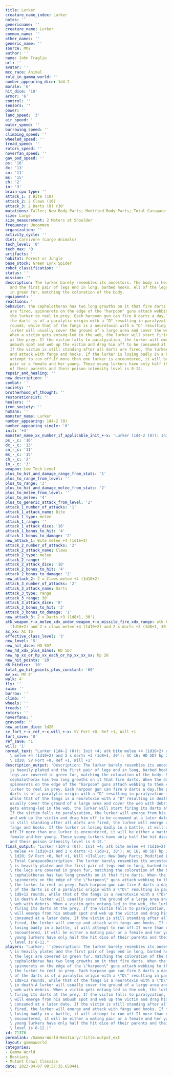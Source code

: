 ```yaml
---
title: Lurker
creature_name_index: Lurker
notes: ''
genericname: ''
creature_name: Lurker
common_name: ''
other_names: ''
generic_name: ''
source: MM2
author: ''
name: John Traglio
url: ''
avatar: ''
mcc_race: Animal
role_in_gamma_world: ''
number_appearing_dice: 1d4-2
morale: '6'
hit_dice: '10'
armor: '6'
control: ''
sensors: ''
power: ''
land_speed: '3'
air_speed: ''
water_speed: ''
burrowing_speed: ''
climbing_speed: ''
wheeled_speed: ''
tread_speed: ''
rotors_speed: ''
hoverfan_speed: ''
gav_pod_speed: ''
ps: '16'
dx: '13'
cn: '11'
ms: '15'
ch: '2'
in: '3'
brain-cpu type: ''
attack_1: 1 Bite (18)
attack_2: 2 Claws (10)
attack_3: 2 Darts (8) r30'
mutations: Taller; New Body Parts; Modified Body Parts; Total Carapace
size: Large
size_measurement: 2 Meters at Shoulder
frequency: Uncommon
organization: ''
activity_cycle: ''
diet: Carnivore (Large Animals)
tech_level: '0'
tech_max: '0'
artifacts: ''
habitat: Forest or Jungle
base_stock: Green Lynx Spider
robot_classification: ''
status: ''
mission: ''
description: The lurker barely resembles its ancestors. The body is heavily plated
  and the first pair of legs end in long, barbed hooks. All of the legs are covered
  in green fur, matching the coloration of the body.
equipment: ''
reactions: ''
behavior: the cephalothorax has two long growths on it that fire darts. When the darts
  are fired, spinnerets on the edge of the "harpoon" guns attach webbing to them enabling
  the lurker to reel in prey. Each harpoon gun can fire 8 darts a day.The poison of
  the darts is of a paralytic origin with a "D" resulting in paralyzation for 1d8+12
  rounds, while that of the fangs is a neurotoxin with a "D" resulting in death.A
  lurker will usually cover the ground of a large area and cover the web with debris.
  When a victim gets entang-led in the web, the lurker will start firing its darts
  at the prey. If the victim falls to paralyzation, the lurker will emerge from his
  ambush spot and web up the victim and drag him off to be consumed at a later date.
  If the victim is still standing after all darts are fired, the lurker will emerge
  and attack with fangs and hooks. If the lurker is losing badly in a battle, it will
  attempt to run off.If more than one lurker is encountered, it will be either a mating
  pair or a female and her young. These young lurkers have only half the hit dice
  of their parents and their poison intensity level is 8-12.
repair_and_healing: ''
new_description: ''
combat: ''
society: ''
brotherhood_of_thought: ''
restorationsist: ''
healers: ''
iron_society: ''
humans: ''
monster_name: Lurker
number_appearing: 1d4-2 (0)
number_appearing_single: '0'
init: '+4'
monster_name_xx_number_if_applicable_init_+-x: 'Lurker (1d4-2 (0)): Init +4'
ps_-_c: '16'
dx_-_c: '13'
cn_-_c: '11'
ms_-_c: '15'
ch_-_c: '2'
in_-_c: '3'
weapon: Low Tech Level
plus_to_hit_and_damage_range_from_stats: '1'
plus_to_range_from_level: ''
plus_to_range: '3'
plus_to_hit_and_damage_melee_from_stats: '2'
plus_to_melee_from_level: ''
plus_to_melee: '4'
plus_to_generic_attack_from_level: '2'
attack_1_number_of_attacks: '1'
attack_1_attack_name: Bite
attack_1_type: melee
attack_1_range: ''
attack_1_attack_dice: '16'
attack_1_bonus_to_hit: '4'
attack_1_bonus_to_damage: '2'
new_attack_1: Bite melee +4 (1d16+2)
attack_2_number_of_attacks: '2'
attack_2_attack_name: Claws
attack_2_type: melee
attack_2_range: ''
attack_2_attack_dice: '10'
attack_2_bonus_to_hit: '4'
attack_2_bonus_to_damage: '2'
new_attack_2: 2 x Claws melee +4 (1d10+2)
attack_3_number_of_attacks: '2'
attack_3_attack_name: Darts
attack_3_type: range
attack_3_range: 30'
attack_3_attack_dice: '8'
attack_3_bonus_to_hit: '3'
attack_3_bonus_to_damage: '1'
new_attack_3: 2 x Darts +3 (1d8+1, 30')
atk_weapon_+-x_melee_xdx_andor_weapon_+-x_missile_fire_xdx_range: atk bite melee +4
  (1d16+2) and 2 x claws melee +4 (1d10+2) and 2 x darts +3 (1d8+1, 30')
ac_xx: AC 16
effective_class_level: '3'
new_level: '5'
new_hit_dice: HD 5D7
new_hd_xdx_plus_minus: HD 5D7
new_hp_xx_or_hp_xx_each_or_hp_xx_xx_xx: hp 20
new_hit_points: '20'
d6_hitdice: '10'
total_gw_hit_points_plus_constant: '60'
mv_xx: MV 4'
walk: 4'
fly: ''
swim: ''
burrow: ''
climb: ''
wheels: ''
treads: ''
rotors: ''
hoverfans: ''
gravpods: ''
new_action_dice: 1d20
sv_fort_+-x_ref_+-x_will_+-x: SV Fort +0, Ref +1, Will +1
fort_save: '0'
ref_save: '1'
will: '1'
normal_text: "Lurker (1d4-2 (0)): Init +4; atk bite melee +4 (1d16+2) and 2 x claws\
  \ melee +4 (1d10+2) and 2 x darts +3 (1d8+1, 30'); AC 16; HD 5D7 hp 20; MV 4' ;\
  \ 1d20; SV Fort +0, Ref +1, Will +1"
description_output: 'Description: The lurker barely resembles its ancestors. The body
  is heavily plated and the first pair of legs end in long, barbed hooks. All of the
  legs are covered in green fur, matching the coloration of the body. Behavior:the
  cephalothorax has two long growths on it that fire darts. When the darts are fired,
  spinnerets on the edge of the "harpoon" guns attach webbing to them enabling the
  lurker to reel in prey. Each harpoon gun can fire 8 darts a day.The poison of the
  darts is of a paralytic origin with a "D" resulting in paralyzation for 1d8+12 rounds,
  while that of the fangs is a neurotoxin with a "D" resulting in death.A lurker will
  usually cover the ground of a large area and cover the web with debris. When a victim
  gets entang-led in the web, the lurker will start firing its darts at the prey.
  If the victim falls to paralyzation, the lurker will emerge from his ambush spot
  and web up the victim and drag him off to be consumed at a later date. If the victim
  is still standing after all darts are fired, the lurker will emerge and attack with
  fangs and hooks. If the lurker is losing badly in a battle, it will attempt to run
  off.If more than one lurker is encountered, it will be either a mating pair or a
  female and her young. These young lurkers have only half the hit dice of their parents
  and their poison intensity level is 8-12.'
final_output: "Lurker (1d4-2 (0)): Init +4; atk bite melee +4 (1d16+2) and 2 x claws\
  \ melee +4 (1d10+2) and 2 x darts +3 (1d8+1, 30'); AC 16; HD 5D7 hp 20; MV 4' ;\
  \ 1d20; SV Fort +0, Ref +1, Will +1Taller; New Body Parts; Modified Body Parts;\
  \ Total CarapaceDescription: The lurker barely resembles its ancestors. The body\
  \ is heavily plated and the first pair of legs end in long, barbed hooks. All of\
  \ the legs are covered in green fur, matching the coloration of the body. Behavior:the\
  \ cephalothorax has two long growths on it that fire darts. When the darts are fired,\
  \ spinnerets on the edge of the \"harpoon\" guns attach webbing to them enabling\
  \ the lurker to reel in prey. Each harpoon gun can fire 8 darts a day.The poison\
  \ of the darts is of a paralytic origin with a \"D\" resulting in paralyzation for\
  \ 1d8+12 rounds, while that of the fangs is a neurotoxin with a \"D\" resulting\
  \ in death.A lurker will usually cover the ground of a large area and cover the\
  \ web with debris. When a victim gets entang-led in the web, the lurker will start\
  \ firing its darts at the prey. If the victim falls to paralyzation, the lurker\
  \ will emerge from his ambush spot and web up the victim and drag him off to be\
  \ consumed at a later date. If the victim is still standing after all darts are\
  \ fired, the lurker will emerge and attack with fangs and hooks. If the lurker is\
  \ losing badly in a battle, it will attempt to run off.If more than one lurker is\
  \ encountered, it will be either a mating pair or a female and her young. These\
  \ young lurkers have only half the hit dice of their parents and their poison intensity\
  \ level is 8-12."
players: "Lurker; '';Description: The lurker barely resembles its ancestors. The body\
  \ is heavily plated and the first pair of legs end in long, barbed hooks. All of\
  \ the legs are covered in green fur, matching the coloration of the body. Behavior:the\
  \ cephalothorax has two long growths on it that fire darts. When the darts are fired,\
  \ spinnerets on the edge of the \"harpoon\" guns attach webbing to them enabling\
  \ the lurker to reel in prey. Each harpoon gun can fire 8 darts a day.The poison\
  \ of the darts is of a paralytic origin with a \"D\" resulting in paralyzation for\
  \ 1d8+12 rounds, while that of the fangs is a neurotoxin with a \"D\" resulting\
  \ in death.A lurker will usually cover the ground of a large area and cover the\
  \ web with debris. When a victim gets entang-led in the web, the lurker will start\
  \ firing its darts at the prey. If the victim falls to paralyzation, the lurker\
  \ will emerge from his ambush spot and web up the victim and drag him off to be\
  \ consumed at a later date. If the victim is still standing after all darts are\
  \ fired, the lurker will emerge and attack with fangs and hooks. If the lurker is\
  \ losing badly in a battle, it will attempt to run off.If more than one lurker is\
  \ encountered, it will be either a mating pair or a female and her young. These\
  \ young lurkers have only half the hit dice of their parents and their poison intensity\
  \ level is 8-12.|"
id: 71376
permalink: /Gamma-World-Bestiary/:title:output_ext
layout: gammaworld
categories:
- Gamma World
- Bestiary
- Mutant Crawl Classics
date: 2023-04-07 08:37:35.650441
---
```


